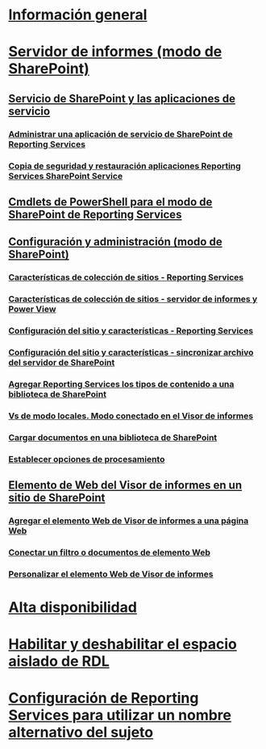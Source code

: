 # [Información general](reporting-services-report-server.md)  
# [Servidor de informes (modo de SharePoint)](reporting-services-report-server-sharepoint-mode.md)  
## [Servicio de SharePoint y las aplicaciones de servicio](reporting-services-sharepoint-service-and-service-applications.md)  
### [Administrar una aplicación de servicio de SharePoint de Reporting Services](manage-a-reporting-services-sharepoint-service-application.md)  
### [Copia de seguridad y restauración aplicaciones Reporting Services SharePoint Service](backup-and-restore-reporting-services-sharepoint-service-applications.md)  
## [Cmdlets de PowerShell para el modo de SharePoint de Reporting Services](powershell-cmdlets-for-reporting-services-sharepoint-mode.md)  
## [Configuración y administración (modo de SharePoint)](configuration-and-administration-of-a-report-server.md)  
### [Características de colección de sitios - Reporting Services](site-collection-features-reporting-services.md)  
### [Características de colección de sitios - servidor de informes y Power View](site-collection-features-report-server-and-power-view.md)  
### [Configuración del sitio y características - Reporting Services](site-settings-and-features-reporting-services.md)  
### [Configuración del sitio y características - sincronizar archivo del servidor de SharePoint](activate-the-report-server-file-sync-feature-in-sharepoint-ca.md)  
### [Agregar Reporting Services los tipos de contenido a una biblioteca de SharePoint](add-reporting-services-content-types-to-a-sharepoint-library.md)  
### [Vs de modo locales. Modo conectado en el Visor de informes](local-mode-vs-connected-mode-reports-in-the-report-viewer.md)  
### [Cargar documentos en una biblioteca de SharePoint](upload-documents-to-a-sharepoint-library-reporting-services-in-sharepoint-mode.md)  
### [Establecer opciones de procesamiento](set-processing-options-reporting-services-in-sharepoint-integrated-mode.md)  
## [Elemento de Web del Visor de informes en un sitio de SharePoint](report-viewer-web-part-on-a-sharepoint-site.md)  
### [Agregar el elemento Web de Visor de informes a una página Web](add-the-report-viewer-web-part-to-a-web-page.md)  
### [Conectar un filtro o documentos de elemento Web](connect-filter-or-documents-web-part-sharepoint-integrated-mode.md)  
### [Personalizar el elemento Web de Visor de informes](customize-the-report-viewer-web-part.md)  
# [Alta disponibilidad](high-availability-reporting-services.md)  
# [Habilitar y deshabilitar el espacio aislado de RDL](enable-and-disable-rdl-sandboxing.md)  
# [Configuración de Reporting Services para utilizar un nombre alternativo del sujeto](configure-reporting-services-to-use-a-subject-alternative-name.md)  
